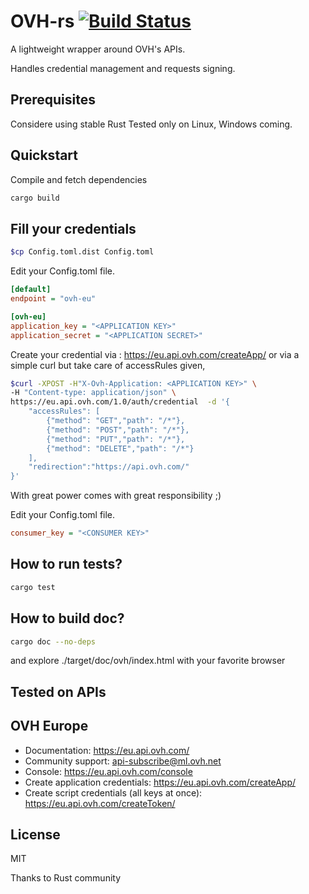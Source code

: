 # OVH-rs [![Build Status](https://travis-ci.org/Olinkl/ovh-rs.svg?branch=master)](https://travis-ci.org/Olinkl/ovh-rs)

A lightweight wrapper around OVH's APIs.

Handles credential management and requests signing.

Prerequisites
------------

Considere using stable Rust
Tested only on Linux, Windows coming.

Quickstart
----------

Compile and fetch dependencies

```bash
cargo build
```

## Fill your credentials

``` bash
$cp Config.toml.dist Config.toml
```

Edit your Config.toml file.

``` ini
[default]
endpoint = "ovh-eu"

[ovh-eu]
application_key = "<APPLICATION KEY>"
application_secret = "<APPLICATION SECRET>"
```

Create your credential via : https://eu.api.ovh.com/createApp/
or via a simple curl but take care of accessRules given,

```bash
$curl -XPOST -H"X-Ovh-Application: <APPLICATION KEY>" \
-H "Content-type: application/json" \
https://eu.api.ovh.com/1.0/auth/credential  -d '{
    "accessRules": [
        {"method": "GET","path": "/*"},
        {"method": "POST","path": "/*"},
        {"method": "PUT","path": "/*"},
        {"method": "DELETE","path": "/*"}
    ],
    "redirection":"https://api.ovh.com/"
}'
```

With great power comes with great responsibility ;)

Edit your Config.toml file.

``` ini
consumer_key = "<CONSUMER KEY>"
```

How to run tests?
-----------------

```bash
cargo test
```

How to build doc?
-----------------

```bash
cargo doc --no-deps
```
and explore ./target/doc/ovh/index.html
with your favorite browser

Tested on APIs
--------------

## OVH Europe

 * Documentation: https://eu.api.ovh.com/
 * Community support: api-subscribe@ml.ovh.net
 * Console: https://eu.api.ovh.com/console
 * Create application credentials: https://eu.api.ovh.com/createApp/
 * Create script credentials (all keys at once): https://eu.api.ovh.com/createToken/

License
-------
MIT


Thanks to Rust community
